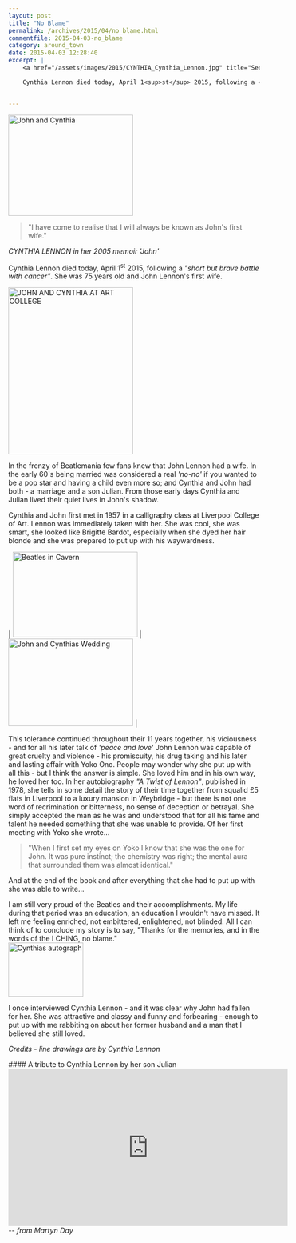 ```yaml
---
layout: post
title: "No Blame"
permalink: /archives/2015/04/no_blame.html
commentfile: 2015-04-03-no_blame
category: around_town
date: 2015-04-03 12:28:40
excerpt: |
    <a href="/assets/images/2015/CYNTHIA_Cynthia_Lennon.jpg" title="See larger version of - Cynthia Lennon"><img src="/assets/images/2015/CYNTHIA_Cynthia_Lennon_thumb.jpg" width="150" height="172" alt="Cynthia Lennon" class="photo right" /></a>

    Cynthia Lennon died today, April 1<sup>st</sup> 2015, following a <em>"short but brave battle with cancer"</em>. She was 75 years old and John Lennon's first wife.


---
```


<a href="/assets/images/2015/CYNTHIA_John-and-Cynthia.jpg" title="See larger version of - John and Cynthia"><img src="/assets/images/2015/CYNTHIA_John-and-Cynthia_thumb.jpg" width="250" height="202" alt="John and Cynthia" class="photo right" /></a>

> "I have come to realise that I will always be known as John's first wife."

<cite>CYNTHIA LENNON in her 2005 memoir <em>'John'</em></cite>

Cynthia Lennon died today, April 1<sup>st</sup> 2015, following a <em>"short but brave battle with cancer"</em>. She was 75 years old and John Lennon's first wife.

<a href="/assets/images/2015/CYNTHIA_JOHN_AND_CYNTHIA_AT_ART_COLLEGE.jpg" title="See larger version of - JOHN AND CYNTHIA AT ART COLLEGE"><img src="/assets/images/2015/CYNTHIA_JOHN_AND_CYNTHIA_AT_ART_COLLEGE_thumb.jpg" width="250" height="334" alt="JOHN AND CYNTHIA AT ART COLLEGE" class="photo right" /></a>

In the frenzy of Beatlemania few fans knew that John Lennon had a wife. In the early 60's being married was considered a real <em>'no-no'</em> if you wanted to be a pop star and having a child even more so; and Cynthia and John had both - a marriage and a son Julian. From those early days Cynthia and Julian lived their quiet lives in John's shadow.

Cynthia and John first met in 1957 in a calligraphy class at Liverpool College of Art. Lennon was immediately taken with her. She was cool, she was smart, she looked like Brigitte Bardot, especially when she dyed her hair blonde and she was prepared to put up with his waywardness.


| <a href="/assets/images/2015/CYNTHIA_Beatles_in_Cavern.JPG" title="See larger version of - Beatles in Cavern"><img src="/assets/images/2015/CYNTHIA_Beatles_in_Cavern_thumb.JPG" width="250" height="171" alt="Beatles in Cavern" class="photo" /></a> | <a href="/assets/images/2015/CYNTHIA_John_and_Cynthias_Wedding.JPG" title="See larger version of - John and Cynthias Wedding"><img src="/assets/images/2015/CYNTHIA_John_and_Cynthias_Wedding_thumb.JPG" width="250" height="175" alt="John and Cynthias Wedding" class="photo " /></a> |

This tolerance continued throughout their 11 years together, his viciousness - and for all his later talk of <em>'peace and love'</em> John Lennon was capable of great cruelty and violence - his promiscuity, his drug taking and his later and lasting affair with Yoko Ono. People may wonder why she put up with all this - but I think the answer is simple. She loved him and in his own way, he loved her too. In her autobiography <em>"A Twist of Lennon"</em>, published in 1978, she tells in some detail the story of their time together from squalid £5 flats in Liverpool to a luxury mansion in Weybridge - but there is not one word of recrimination or bitterness, no sense of deception or betrayal. She simply accepted the man as he was and understood that for all his fame and talent he needed something that she was unable to provide. Of her first meeting with Yoko she wrote...

> "When I first set my eyes on Yoko I know that she was the one for John. It was pure instinct; the chemistry was right; the mental aura that surrounded them was almost identical."

And at the end of the book and after everything that she had to put up with she was able to write...

<div markdown="1" class="letter">
I am still very proud of the Beatles and their accomplishments. My life during that period was an education, an education I wouldn't have missed. It left me feeling enriched, not embittered, enlightened, not blinded. All I can think of to conclude my story is to say, "Thanks for the memories, and in the words of the I CHING, no blame."

</div>
<a href="/assets/images/2015/CYNTHIA_Cynthias_autograph.JPG" title="See larger version of - Cynthias autograph"><img src="/assets/images/2015/CYNTHIA_Cynthias_autograph_thumb.JPG" width="150" height="108" alt="Cynthias autograph" class="photo right" /></a>

I once interviewed Cynthia Lennon - and it was clear why John had fallen for her. She was attractive and classy and funny and forbearing - enough to put up with me rabbiting on about her former husband and a man that I believed she still loved.

<em>Credits - line drawings are by Cynthia Lennon</em>

<div markdown="1" class="box">
#### A tribute to Cynthia Lennon by her son Julian

<iframe width="560" height="315" src="https://www.youtube-nocookie.com/embed/fsyYqJxf9Qk?rel=0" frameborder="0" allowfullscreen>
</iframe>
</div>
<cite>-- from Martyn Day</cite>
